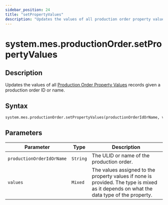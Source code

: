 ```yaml
---
sidebar_position: 24
title: "setPropertyValues"
description: "Updates the values of all production order property values given a production order object."
---
```


# system.mes.productionOrder.setPropertyValues

## Description

Updates the values of all [Production Order Property Values](../../data-model/production-order-model/production-order-property-value) records given
a production order ID or name.

## Syntax

```python
system.mes.productionOrder.setPropertyValues(productionOrderIdOrName, values)
```

## Parameters

| Parameter                 | Type     | Description                                                                                                                            |
| ------------------------- | -------- | -------------------------------------------------------------------------------------------------------------------------------------- |
| `productionOrderIdOrName` | `String` | The ULID or name of the production order.                                                                                              |
| `values`                  | `Mixed`  | The values assigned to the property values if none is provided. The type is mixed as it depends on what the data type of the property. |

<!-- TODO: Get clarification -->
<!-- ## Returns

Returns a JSON representation of the updated production order property value.

## Code Examples

```python
# Update the value of a production order property value
updated_property_value = system.mes.productionOrder.setPropertyValue('01JPMTA7K3-E8EHA4MD-7C304P4Z', 'Batch Size', 200)

# Output the JSON representation of the updated production order property value
print(updated_property_value)
``` -->

